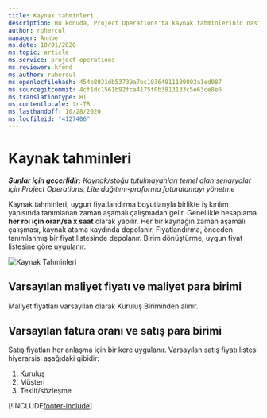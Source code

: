 ```yaml
---
title: Kaynak tahminleri
description: Bu konuda, Project Operations'ta kaynak tahminlerinin nasıl hesaplanacağı hakkında bilgiler sağlanmaktadır.
author: ruhercul
manager: Annbe
ms.date: 10/01/2020
ms.topic: article
ms.service: project-operations
ms.reviewer: kfend
ms.author: ruhercul
ms.openlocfilehash: 454b8931db53739a7bc19364911109802a1ed087
ms.sourcegitcommit: 4cf1dc1561b92fca4175f0b3813133c5e63ce8e6
ms.translationtype: HT
ms.contentlocale: tr-TR
ms.lasthandoff: 10/28/2020
ms.locfileid: "4127406"
---
```

# <a name="resource-estimates"></a>Kaynak tahminleri

_**Şunlar için geçerlidir:** Kaynak/stoğu tutulmayanları temel alan senaryolar için Project Operations, Lite dağıtımı-proforma faturalamayı yönetme_

Kaynak tahminleri, uygun fiyatlandırma boyutlarıyla birlikte iş kırılım yapısında tanımlanan zaman aşamalı çalışmadan gelir. Genellikle hesaplama **her rol için oran/sa x saat** olarak yapılır. Her bir kaynağın zaman aşamalı çalışması, kaynak atama kaydında depolanır. Fiyatlandırma, önceden tanımlanmış bir fiyat listesinde depolanır. Birim dönüştürme, uygun fiyat listesine göre uygulanır.

![Kaynak Tahminleri](./media/navigation12.png)

## <a name="default-cost-price-and-cost-currency"></a>Varsayılan maliyet fiyatı ve maliyet para birimi

Maliyet fiyatları varsayılan olarak Kuruluş Biriminden alınır.

## <a name="default-bill-rate-and-sales-currency"></a>Varsayılan fatura oranı ve satış para birimi

Satış fiyatları her anlaşma için bir kere uygulanır. Varsayılan satış fiyatı listesi hiyerarşisi aşağıdaki gibidir:

1. Kuruluş
2. Müşteri
3. Teklif/sözleşme


[!INCLUDE[footer-include](../includes/footer-banner.md)]
